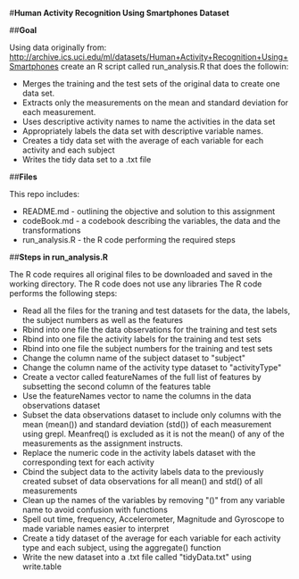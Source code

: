 #**Human Activity Recognition Using Smartphones Dataset**

##**Goal**

Using data originally from:
http://archive.ics.uci.edu/ml/datasets/Human+Activity+Recognition+Using+Smartphones 
create an R script called run_analysis.R that does the followin: 
* Merges the training and the test sets of the original data to create one data set.
* Extracts only the measurements on the mean and standard deviation for each measurement. 
* Uses descriptive activity names to name the activities in the data set
* Appropriately labels the data set with descriptive variable names. 
* Creates a tidy data set with the average of each variable for each activity and each subject
* Writes the tidy data set to a .txt file

##**Files**

This repo includes: 
* README.md - outlining the objective and solution to this assignment
* codeBook.md - a codebook describing the variables, the data and the transformations
* run_analysis.R - the R code performing the required steps 


##**Steps in run_analysis.R**

The R code requires all original files to be downloaded and saved in the working directory. 
The R code does not use any libraries
The R code performs the following steps: 

* Read all the files for the traning and test datasets for the data, the labels, the subject numbers as well as the features
* Rbind into one file the data observations for the training and test sets
* Rbind into one file the activity labels for the training and test sets
* Rbind into one file the subject numbers for the training and test sets
* Change the column name of the subject dataset to "subject"
* Change the column name of the activity type dataset to "activityType"
* Create a vector called featureNames of the full list of features by subsetting the second column of the features table
* Use the featureNames vector to name the columns in the data observations dataset
* Subset the data observations dataset to include only columns with the mean (mean()) and standard deviation (std()) of each measurement using grepl. Meanfreq() is excluded as it is not the mean() of any of the measurements as the assignment instructs.
* Replace the numeric code in the activity labels dataset with the corresponding text for each activity
* Cbind the subject data to the activity labels data to the previously created subset of data observations for all mean() and std() of all measurements 
* Clean up the names of the variables by removing "()" from any variable name to avoid confusion with functions
* Spell out time, frequency, Accelerometer, Magnitude and Gyroscope to made variable names easier to interpret
* Create a tidy dataset of the average for each variable for each activity type and each subject, using the aggregate() function
* Write the new dataset into a .txt file called "tidyData.txt" using write.table 

